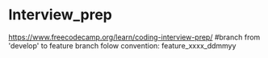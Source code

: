 # Interview_prep
https://www.freecodecamp.org/learn/coding-interview-prep/
#branch from 'develop' to feature branch folow convention: feature_xxxx_ddmmyy